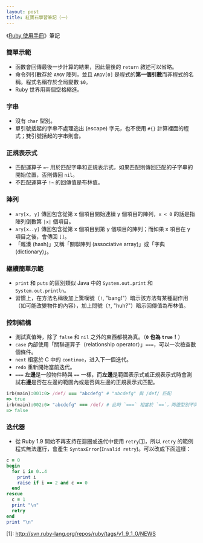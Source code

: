 ```yaml
---
layout: post
title: 紅寶石學習筆記（一）
---
```


《[Ruby 使用手冊](http://guides.ruby.tw/ruby/)》筆記

### 簡單示範

- 函數會回傳最後一步計算的結果，因此最後的 `return` 敘述可以省略。
- 命令列引數存於 `ARGV` 陣列，並且 `ARGV[0]` 是程式的**第一個引數**而非程式的名稱。程式名稱存於全局變數 `$0`。
- Ruby 世界用兩個空格縮進。

### 字串

- 沒有 `char` 型別。
- 單引號括起的字串不處理逸出 (escape) 字元，也不使用 `#{}` 計算裡面的程式；雙引號括起的字串則會。

### 正規表示式

- 匹配運算子 `=~` 用於匹配字串和正規表示式，如果匹配則傳回匹配的子字串的開始位置，否則傳回 `nil`。
- 不匹配運算子 `!~` 的回傳值是布林值。

### 陣列

- `ary[x, y]` 傳回包含從第 x 個項目開始連續 y 個項目的陣列，`x < 0` 的話是指陣列倒數第 `|x|` 個項目。
- `ary[x..y]` 傳回包含從第 x 個項目到第 y 個項目的陣列；而如果 x 項目在 y 項目之後，會傳回 `[]`。
- 「雜湊 (hash)」又稱「關聯陣列 (associative array)」或「字典 (dictionary)」。

### 継續簡單示範

- `print` 和 `puts` 的區別類似 Java 中的 `System.out.print` 和 `System.out.println`。
- 習慣上，在方法名稱後加上驚嘆號（`!`, "bang!"）暗示該方法有某種副作用（如可能改變物件的內容），加上問號（`?`, "huh?"）暗示回傳值為布林值。

### 控制結構

- 測試真值時，除了 `false` 和 `nil` 之外的東西都視為真。（**`0` 也為 `true`！**）
- `case` 內部使用「關聯運算子（relationship operator）」`===`，可以一次檢查數個條件。
- `next` 相當於 C 中的 `continue`，进入下一個迭代。
- `redo` 重新開始當前迭代。
- `===` **左邊**是一般物件時與 `==` 一樣，而**左邊**是範圍表示式或正規表示式時會測試**右邊**是否在左邊的範圍內或是否與左邊的正規表示式匹配。

```ruby
irb(main):001:0> /def/ === "abcdefg" # "abcdefg" 與 /def/ 匹配
=> true
irb(main):002:0> "abcdefg" === /def/ # 此時 `===` 相當於 `==`，两邊型別不同，結果為 `false`
=> false
```

### 迭代器

- 從 Ruby 1.9 開始不再支持在迴圈或迭代中使用 `retry`[[1](#ref1)]，所以 `retry` 的範例程式無法運行，會產生 `SyntaxError`(`Invalid retry`)。可以改成下面這樣：

```ruby
c = 0
begin
  for i in 0..4
    print i
    raise if i == 2 and c == 0
  end
rescue
  c = 1
  print "\n"
  retry
end
print "\n"
```

<a name="ref1"></a>[1]: <http://svn.ruby-lang.org/repos/ruby/tags/v1_9_1_0/NEWS>
